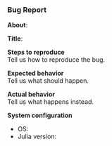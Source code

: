 ### Bug Report

**About**:

**Title**:

**Steps to reproduce**  
Tell us how to reproduce the bug.

**Expected behavior**  
Tell us what should happen.

**Actual behavior**  
Tell us what happens instead.

**System configuration**
 - OS:
 - Julia version:
